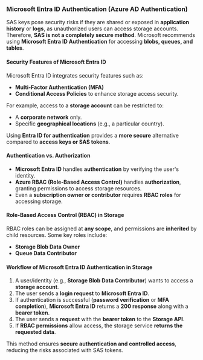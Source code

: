 
### Microsoft Entra ID Authentication (Azure AD Authentication)  

SAS keys pose security risks if they are shared or exposed in **application history** or **logs**, as unauthorized users can access storage accounts. Therefore, **SAS is not a completely secure method**. Microsoft recommends using **Microsoft Entra ID Authentication** for accessing **blobs, queues, and tables**.  

#### **Security Features of Microsoft Entra ID**  
Microsoft Entra ID integrates security features such as:  
- **Multi-Factor Authentication (MFA)**  
- **Conditional Access Policies** to enhance storage access security.  

For example, access to a **storage account** can be restricted to:  
- A **corporate network** only.  
- Specific **geographical locations** (e.g., a particular country).  

Using **Entra ID for authentication** provides a **more secure** alternative compared to **access keys or SAS tokens**.  

#### **Authentication vs. Authorization**  
- **Microsoft Entra ID** handles **authentication** by verifying the user's identity.  
- **Azure RBAC (Role-Based Access Control)** handles **authorization**, granting permissions to access storage resources.  
- Even a **subscription owner or contributor** requires **RBAC roles** for accessing storage.  

#### **Role-Based Access Control (RBAC) in Storage**  
RBAC roles can be assigned at **any scope**, and permissions are **inherited** by child resources. Some key roles include:  
- **Storage Blob Data Owner**  
- **Queue Data Contributor**  

#### **Workflow of Microsoft Entra ID Authentication in Storage**  
1. A user/identity (e.g., **Storage Blob Data Contributor**) wants to access a **storage account**.  
2. The user sends a **login request** to **Microsoft Entra ID**.  
3. If authentication is successful (**password verification** or **MFA completion**), **Microsoft Entra ID** returns a **200 response** along with a **bearer token**.  
4. The user sends a **request** with the **bearer token** to the **Storage API**.  
5. If **RBAC permissions** allow access, the storage service **returns the requested data**.  

This method ensures **secure authentication and controlled access**, reducing the risks associated with SAS tokens.  
